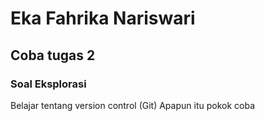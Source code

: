 # Eka Fahrika Nariswari
## Coba tugas 2
### Soal Eksplorasi 

Belajar tentang version control (Git) Apapun itu pokok coba